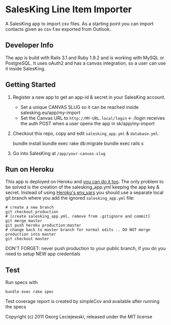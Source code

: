 # SalesKing Line Item Importer

A SalesKing app to import csv files. As a starting point you can import
contacts given as csv f.ex exported from Outlook.

## Developer Info

The app is build with Rails 3.1 and Ruby 1.9.2 and is working with
MySQL or PostgreSQL.
It uses oAuth2 and has a canvas integration, so a user can use
it inside SalesKing.

## Getting Started

1. Register a new app to get an app-id & secret in your SalesKing account.

    * Set a unique CANVAS SLUG so it can be reached inside salesking.eu/app/my-import
    * Set the Canvas URL to `http://MY-URL.local/login` <- /login receives the auth POST when a user opens the app in sk/app/my-import

2. Checkout this repo, copy and edit `salesking_app.yml` & `database.yml`.

    bundle install
    bundle exec rake db:migrate
    bundle exec rails s

3. Go into SalesKing at `/app/your-canvas-slug`

## Run on Heroku

This app is deployed on Heroku and [you can do it too](http://devcenter.heroku.com/articles/rails31_heroku_cedar). The only problem to be
solved is the creation of the salesking_app.yml keeping the app
key & secret.
Instead of using [Heroku's env_vars](http://devcenter.heroku.com/articles/config-vars) you should use a separate
local git branch where you add the ignored `salesking_app.yml` file:

    # create a new branch
    git checkout production
    # [create salesking_app.yml, remove from .gitignore and commit]
    git merge master
    git push heroku production:master
    # change back to master branch for normal edits .. DO NOT merge production into master
    git checkout master

DON'T FORGET: never push production to your public branch, if you do you need to setup NEW app credentials


## Test

Run specs with

    bundle exec rake spec

Test coverage report is created by simpleCov and available after running the
specs


Copyright (c) 2011 Georg Leciejewski, released under the MIT license
